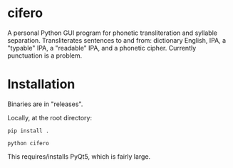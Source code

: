 # cifero

A personal Python GUI program for phonetic transliteration and syllable separation.
Transliterates sentences to and from: dictionary English, IPA, a "typable" IPA, a "readable" IPA, and a phonetic cipher.
Currently punctuation is a problem.

# Installation

Binaries are in "releases".

Locally, at the root directory:
```
pip install .

python cifero
```
This requires/installs PyQt5, which is fairly large.
